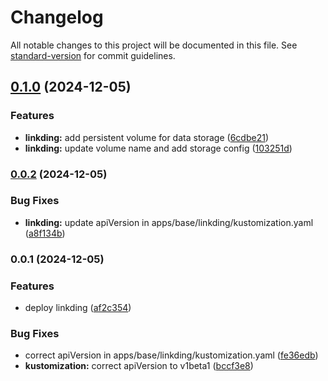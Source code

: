 # Changelog

All notable changes to this project will be documented in this file. See [standard-version](https://github.com/conventional-changelog/standard-version) for commit guidelines.

## [0.1.0](https://github.com/timenglesf/pi-homelab/compare/v0.0.2...v0.1.0) (2024-12-05)


### Features

* **linkding:** add persistent volume for data storage ([6cdbe21](https://github.com/timenglesf/pi-homelab/commit/6cdbe21d58a984892cf12b8f1993c4dc6ce4c9d9))
* **linkding:** update volume name and add storage config ([103251d](https://github.com/timenglesf/pi-homelab/commit/103251d40b2008ff6e3b748225c8ad3f743fc02e))

### [0.0.2](https://github.com/timenglesf/pi-homelab/compare/v0.0.1...v0.0.2) (2024-12-05)


### Bug Fixes

* **linkding:** update apiVersion in apps/base/linkding/kustomization.yaml ([a8f134b](https://github.com/timenglesf/pi-homelab/commit/a8f134b448195d85db7392a7a2203018fa8d819c))

### 0.0.1 (2024-12-05)


### Features

* deploy linkding ([af2c354](https://github.com/timenglesf/pi-homelab/commit/af2c3545607533dfcf5b5a75d7f198eac9ee5b11))


### Bug Fixes

* correct apiVersion in apps/base/linkding/kustomization.yaml ([fe36edb](https://github.com/timenglesf/pi-homelab/commit/fe36edb0db40dfd446b2ee7af0aa9d9545dc88cc))
* **kustomization:** correct apiVersion to v1beta1 ([bccf3e8](https://github.com/timenglesf/pi-homelab/commit/bccf3e862438c2dc56534c7b2ed22dd578f1a9ae))
